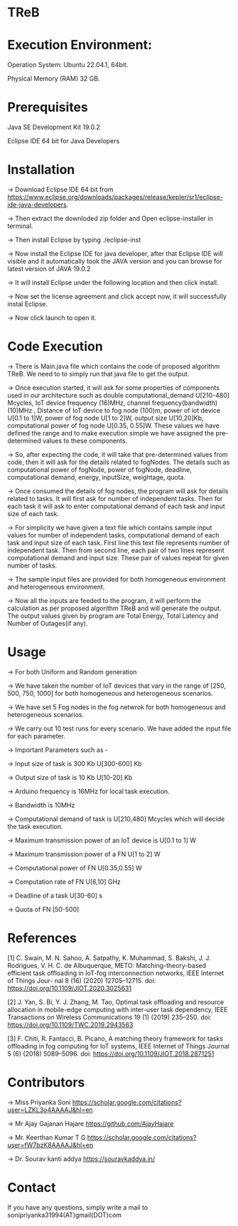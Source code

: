# TReB
# Execution Environment:
Operation System: Ubuntu 22.04.1, 64bit. 

Physical Memory (RAM) 32 GB.

# Prerequisites
 Java SE Development Kit 19.0.2
 
 Eclipse IDE 64 bit for Java Developers 

# Installation
 -> Download Eclipse IDE 64 bit from https://www.eclipse.org/downloads/packages/release/kepler/sr1/eclipse-ide-java-developers.
 
 -> Then extract the downloded zip folder and Open eclipse-installer in terminal.
 
 -> Then install Eclipse by typing   ./eclipse-inst
 
 -> Now install the Eclipse IDE for java developer, after that Eclipse IDE will visible and it automatically took the JAVA version and you can browse for latest version of JAVA 19.0.2 
 
 -> It will install Eclipse under the following location and then click install.
 
 -> Now set the license agreement and click accept now, it will successfully instal Eclipse.
 
 -> Now click launch to open it.


# Code Execution 
 -> There is Main.java file which contains the code of proposed algorithm TReB. We need to to simply run that java file to get the output. 
 
 -> Once execution started, it will ask for some properties of components used in our architecture such as double computational_demand U[210-480] Mcycles, IoT device frequency (16)MHz, channel frequency(bandwidth) (10)MHz , Distance of IoT device to fog node (100)m, power of iot device U[0.1 to 1]W, power of fog node U[1 to 2]W, output size U[10,20]Kb, computational power of fog node U[0.35, 0.55]W. These values we have defined the range and to make execution simple we have assigned the pre-determined values to these components. 
 
 -> So, after expecting the code, it will take that pre-determined values from code, then it will ask for the details related to fogNodes. The details such as computational power of fogNode, power of fogNode, deadline, computational demand, energy, inputSize, weightage, quota.
 
-> Once consumed the details of fog nodes, the program will ask for details related to tasks. It will first ask for number of independent tasks. Then for each task it will ask to enter computational demand of each task and input size of each task. 

-> For simplicity we have given a text file which contains sample input values for number of independent tasks, computational demand of each task and input size of each task. First line this text file represents number of independent task. Then from second line, each pair of two lines represent computational demand and input size. These pair of values repeat for given number of tasks.

-> The sample input files are provided for both homogeneous environment and heterogeneous environment.

-> Now all the inputs are feeded to the program, it will perform the calculation as per proposed algorithm TReB and will generate the output. The output values given by program are Total Energy, Total Latency and Number of Outages(if any).

# Usage

-> For both Uniform and Random generation 

-> We have taken the number of IoT devices that vary in the range of [250, 500, 750, 1000] for both homogeneous and heterogeneous scenarios.

-> We have set 5 Fog nodes in the fog netwrok for both homogeneous and heterogeneous scenarios. 

-> We carry out 10 test runs for every scenario. We have added the input file for each parameter.

-> Important Parameters such as - 

-> Input size of task is 300 Kb U[300-600] Kb

-> Output size of task is 10 Kb U[10-20] Kb

-> Arduino frequency is 16MHz for local task execution.

-> Bandwidth is 10MHz 

-> Computational demand of task is U[210,480] Mcycles which will decide the task execution.

-> Maximum transmission power of an IoT device is  U[0.1 to 1] W

-> Maximum transmission power of a FN  U[1 to 2] W

-> Computational power of FN  U[0.35,0.55] W

-> Computation rate of FN  U[6,10] GHz

-> Deadline of a task  U[30-60] s

-> Quota of FN  [50-500]

# References
[1] C. Swain, M. N. Sahoo, A. Satpathy, K. Muhammad, S. Bakshi, J. J. Rodrigues, V. H. C. de Albuquerque, METO:
Matching-theory-based efficient task offloading in IoT-fog interconnection networks, IEEE Internet of Things Jour-
nal 8 (16) (2020) 12705–12715. doi: https://doi.org/10.1109/JIOT.2020.3025631

[2] J. Yan, S. Bi, Y. J. Zhang, M. Tao, Optimal task offloading and resource allocation in mobile-edge computing
with inter-user task dependency, IEEE Transactions on Wireless Communications 19 (1) (2019) 235–250. doi: https://doi.org/10.1109/TWC.2019.2943563

[3] F. Chiti, R. Fantacci, B. Picano, A matching theory framework for tasks offloading in fog computing for IoT
systems, IEEE Internet of Things Journal 5 (6) (2018) 5089–5096. doi: https://doi.org/10.1109/JIOT.2018.2871251

# Contributors

-> Miss Priyanka Soni
   https://scholar.google.com/citations?user=LZKL3o4AAAAJ&hl=en

-> Mr Ajay Gajanan Hajare
  https://github.com/AjayHajare

-> Mr. Keerthan Kumar T G
   https://scholar.google.com/citations?user=fW7bzK8AAAAJ&hl=en

-> Dr. Sourav kanti addya
   https://souravkaddya.in/

# Contact

If you have any questions, simply write a mail to sonipriyanka31994(AT)gmail(DOT)com



